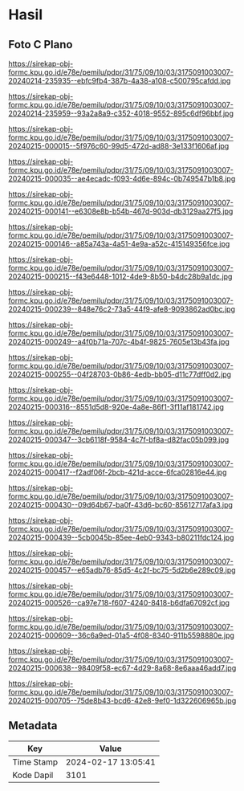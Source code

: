 # Hasil

## Foto C Plano

https://sirekap-obj-formc.kpu.go.id/e78e/pemilu/pdpr/31/75/09/10/03/3175091003007-20240214-235935--ebfc9fb4-387b-4a38-a108-c500795cafdd.jpg

https://sirekap-obj-formc.kpu.go.id/e78e/pemilu/pdpr/31/75/09/10/03/3175091003007-20240214-235959--93a2a8a9-c352-4018-9552-895c6df96bbf.jpg

https://sirekap-obj-formc.kpu.go.id/e78e/pemilu/pdpr/31/75/09/10/03/3175091003007-20240215-000015--5f976c60-99d5-472d-ad88-3e133f1606af.jpg

https://sirekap-obj-formc.kpu.go.id/e78e/pemilu/pdpr/31/75/09/10/03/3175091003007-20240215-000035--ae4ecadc-f093-4d6e-894c-0b749547b1b8.jpg

https://sirekap-obj-formc.kpu.go.id/e78e/pemilu/pdpr/31/75/09/10/03/3175091003007-20240215-000141--e6308e8b-b54b-467d-903d-db3129aa27f5.jpg

https://sirekap-obj-formc.kpu.go.id/e78e/pemilu/pdpr/31/75/09/10/03/3175091003007-20240215-000146--a85a743a-4a51-4e9a-a52c-415149356fce.jpg

https://sirekap-obj-formc.kpu.go.id/e78e/pemilu/pdpr/31/75/09/10/03/3175091003007-20240215-000215--f43e6448-1012-4de9-8b50-b4dc28b9a1dc.jpg

https://sirekap-obj-formc.kpu.go.id/e78e/pemilu/pdpr/31/75/09/10/03/3175091003007-20240215-000239--848e76c2-73a5-44f9-afe8-9093862ad0bc.jpg

https://sirekap-obj-formc.kpu.go.id/e78e/pemilu/pdpr/31/75/09/10/03/3175091003007-20240215-000249--a4f0b71a-707c-4b4f-9825-7605e13b43fa.jpg

https://sirekap-obj-formc.kpu.go.id/e78e/pemilu/pdpr/31/75/09/10/03/3175091003007-20240215-000255--04f28703-0b86-4edb-bb05-d11c77dff0d2.jpg

https://sirekap-obj-formc.kpu.go.id/e78e/pemilu/pdpr/31/75/09/10/03/3175091003007-20240215-000316--8551d5d8-920e-4a8e-86f1-3f11af181742.jpg

https://sirekap-obj-formc.kpu.go.id/e78e/pemilu/pdpr/31/75/09/10/03/3175091003007-20240215-000347--3cb6118f-9584-4c7f-bf8a-d82fac05b099.jpg

https://sirekap-obj-formc.kpu.go.id/e78e/pemilu/pdpr/31/75/09/10/03/3175091003007-20240215-000417--f2adf06f-2bcb-421d-acce-6fca02816e44.jpg

https://sirekap-obj-formc.kpu.go.id/e78e/pemilu/pdpr/31/75/09/10/03/3175091003007-20240215-000430--09d64b67-ba0f-43d6-bc60-85612717afa3.jpg

https://sirekap-obj-formc.kpu.go.id/e78e/pemilu/pdpr/31/75/09/10/03/3175091003007-20240215-000439--5cb0045b-85ee-4eb0-9343-b80211fdc124.jpg

https://sirekap-obj-formc.kpu.go.id/e78e/pemilu/pdpr/31/75/09/10/03/3175091003007-20240215-000457--e65adb76-85d5-4c2f-bc75-5d2b6e289c09.jpg

https://sirekap-obj-formc.kpu.go.id/e78e/pemilu/pdpr/31/75/09/10/03/3175091003007-20240215-000526--ca97e718-f607-4240-8418-b6dfa67092cf.jpg

https://sirekap-obj-formc.kpu.go.id/e78e/pemilu/pdpr/31/75/09/10/03/3175091003007-20240215-000609--36c6a9ed-01a5-4f08-8340-911b5598880e.jpg

https://sirekap-obj-formc.kpu.go.id/e78e/pemilu/pdpr/31/75/09/10/03/3175091003007-20240215-000638--98409f58-ec67-4d29-8a68-8e6aaa46add7.jpg

https://sirekap-obj-formc.kpu.go.id/e78e/pemilu/pdpr/31/75/09/10/03/3175091003007-20240215-000705--75de8b43-bcd6-42e8-9ef0-1d322606965b.jpg


## Metadata

| Key        | Value               |
| ---------- | ------------------- |
| Time Stamp | 2024-02-17 13:05:41 |
| Kode Dapil | 3101                |




